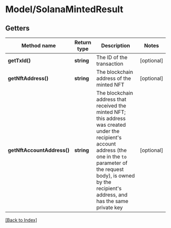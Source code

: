 # Model/SolanaMintedResult

## Getters

Method name | Return type | Description | Notes
------------ | ------------- | ------------- | -------------
**getTxId()** | **string** | The ID of the transaction | [optional]
**getNftAddress()** | **string** | The blockchain address of the minted NFT | [optional]
**getNftAccountAddress()** | **string** | The blockchain address that received the minted NFT; this address was created under the recipient's account address (the one in the <code>to</code> parameter of the request body), is owned by the recipient's address, and has the same private key | [optional]

[[Back to Index]](../index.md)
